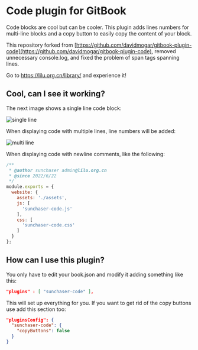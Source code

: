 # Code plugin for GitBook

Code blocks are cool but can be cooler. This plugin adds lines numbers for multi-line blocks and a copy button to easily copy the content of your block.

This repository forked from [https://github.com/davidmogar/gitbook-plugin-code](https://github.com/davidmogar/gitbook-plugin-code), removed unnecessary console.log, and fixed the problem of span tags spanning lines.

Go to https://lilu.org.cn/library/ and experience it!

## Cool, can I see it working?

The next image shows a single line code block:

![single line](https://github.com/davidmogar/gitbook-plugin-code/blob/resources/images/single.png?raw=true)

When displaying code with multiple lines, line numbers will be added:

![multi line](https://github.com/davidmogar/gitbook-plugin-code/blob/resources/images/multi.png?raw=true)

When displaying code with newline comments, like the following:

```javascript
/**
 * @author sunchaser admin@lilu.org.cn
 * @since 2022/6/22
 */
module.exports = {
  website: {
    assets: './assets',
    js: [
      'sunchaser-code.js'
    ],
    css: [
      'sunchaser-code.css'
    ]
  }
};
```

## How can I use this plugin?

You only have to edit your book.json and modify it adding something like this:

```json
"plugins" : [ "sunchaser-code" ],
```

This will set up everything for you. If you want to get rid of the copy buttons use add this section too:

```json
"pluginsConfig": {
  "sunchaser-code": {
    "copyButtons": false
  }
}
```
